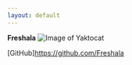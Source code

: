 ```yaml
---
layout: default
---
```

**Freshala**
![**Image of Yaktocat**](https://octodex.github.com/images/yaktocat.png)
<br>

[GitHub]https://github.com/Freshala
